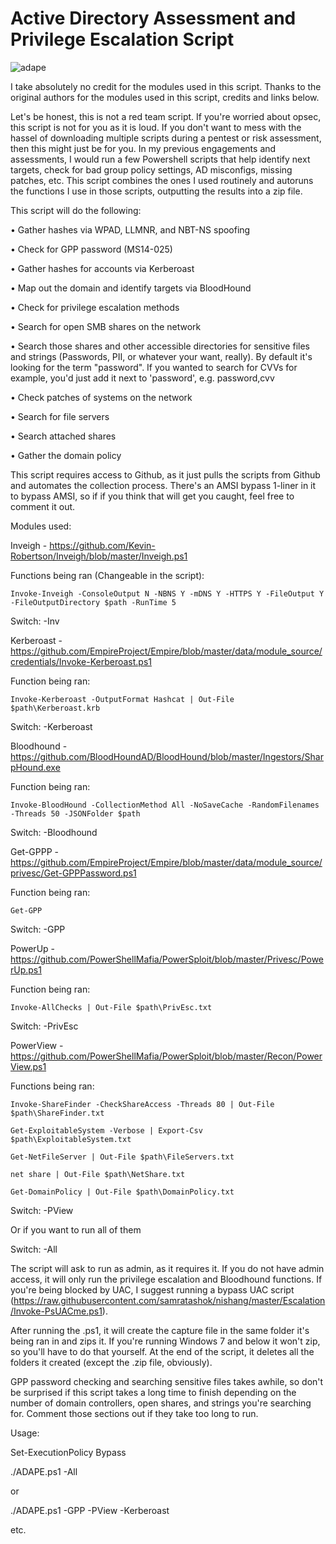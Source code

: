 # Active Directory Assessment and Privilege Escalation Script
![adape](https://github.com/hausec/ADAPE-Script/blob/master/Screenshots/ADAPE.PNG)

I take absolutely no credit for the modules used in this script. Thanks to the original authors for the modules used in this script, credits and links below.

Let's be honest, this is not a red team script. If you're worried about opsec, this script is not for you as it is loud. If you don't want to mess with the hassel of downloading multiple scripts during a pentest or risk assessment, then this might just be for you. In my previous engagements and assessments, I would run a few Powershell scripts that help identify next targets, check for bad group policy settings, AD misconfigs, missing patches, etc. This script combines the ones I used routinely and autoruns the functions I use in those scripts, outputting the results into a zip file. 

This script will do the following:

•	Gather hashes via WPAD, LLMNR, and NBT-NS spoofing

•	Check for GPP password (MS14-025)

•	Gather hashes for accounts via Kerberoast

•	Map out the domain and identify targets via BloodHound

•	Check for privilege escalation methods

•	Search for open SMB shares on the network 

•	Search those shares and other accessible directories for sensitive files and strings (Passwords, PII, or whatever your want, really). By default it's looking for the term "password". If you wanted to search for CVVs for example, you'd just add it next to 'password', e.g. password,cvv 

•	Check patches of systems on the network

•	Search for file servers

•	Search attached shares 

•	Gather the domain policy

This script requires access to Github, as it just pulls the scripts from Github and automates the collection process. There's an AMSI bypass 1-liner in it to bypass AMSI, so if if you think that will get you caught, feel free to comment it out.

Modules used:

Inveigh - https://github.com/Kevin-Robertson/Inveigh/blob/master/Inveigh.ps1

Functions being ran (Changeable in the script): 

	Invoke-Inveigh -ConsoleOutput N -NBNS Y -mDNS Y -HTTPS Y -FileOutput Y -FileOutputDirectory $path -RunTime 5

Switch: -Inv


Kerberoast - https://github.com/EmpireProject/Empire/blob/master/data/module_source/credentials/Invoke-Kerberoast.ps1

Function being ran:

	Invoke-Kerberoast -OutputFormat Hashcat | Out-File $path\Kerberoast.krb 

Switch: -Kerberoast


Bloodhound - https://github.com/BloodHoundAD/BloodHound/blob/master/Ingestors/SharpHound.exe

Function being ran:

	Invoke-BloodHound -CollectionMethod All -NoSaveCache -RandomFilenames -Threads 50 -JSONFolder $path

Switch: -Bloodhound


Get-GPPP - https://github.com/EmpireProject/Empire/blob/master/data/module_source/privesc/Get-GPPPassword.ps1

Function being ran: 

	Get-GPP

Switch: -GPP


PowerUp - https://github.com/PowerShellMafia/PowerSploit/blob/master/Privesc/PowerUp.ps1

Function being ran: 

	Invoke-AllChecks | Out-File $path\PrivEsc.txt

Switch: -PrivEsc


PowerView - https://github.com/PowerShellMafia/PowerSploit/blob/master/Recon/PowerView.ps1

Functions being ran:

	Invoke-ShareFinder -CheckShareAccess -Threads 80 | Out-File $path\ShareFinder.txt
	
	Get-ExploitableSystem -Verbose | Export-Csv $path\ExploitableSystem.txt
	
	Get-NetFileServer | Out-File $path\FileServers.txt
	
	net share | Out-File $path\NetShare.txt
	
	Get-DomainPolicy | Out-File $path\DomainPolicy.txt
	
Switch: -PView


Or if you want to run all of them

Switch: -All


The script will ask to run as admin, as it requires it. If you do not have admin access, it will only run the privilege escalation and Bloodhound functions. If you're being blocked by UAC, I suggest running a bypass UAC script (https://raw.githubusercontent.com/samratashok/nishang/master/Escalation/Invoke-PsUACme.ps1). 

After running the .ps1, it will create the capture file in the same folder it's being ran in and zips it. If you're running Windows 7 and below it won't zip, so you'll have to do that yourself. At the end of the script, it deletes all the folders it created (except the .zip file, obviously). 

GPP password checking and searching sensitive files takes awhile, so don't be surprised if this script takes a long time to finish depending on the number of domain controllers, open shares, and strings you're searching for. Comment those sections out if they take too long to run. 

Usage:

Set-ExecutionPolicy Bypass 

./ADAPE.ps1 -All

or 

./ADAPE.ps1 -GPP -PView -Kerberoast

etc.